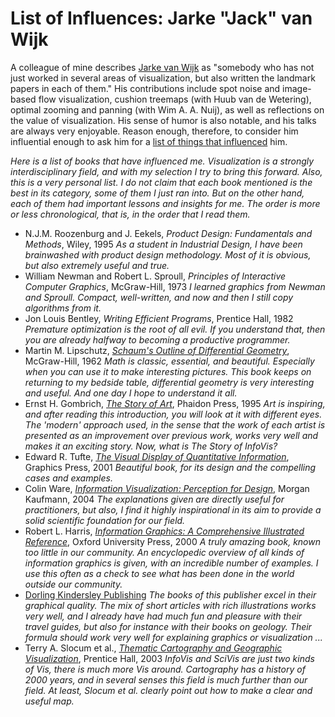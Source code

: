 # List of Influences: Jarke "Jack" van Wijk

A colleague of mine describes <a href="http://www.win.tue.nl/~vanwijk/">Jarke van Wijk</a> as "somebody who has not just worked in several areas of visualization, but also written the landmark papers in each of them." His contributions include spot noise and image-based flow visualization, cushion treemaps (with Huub van de Wetering), optimal zooming and panning (with Wim A. A. Nuij), as well as reflections on the value of visualization. His sense of humor is also notable, and his talks are always very enjoyable. Reason enough, therefore, to consider him influential enough to ask him for a <a href="/blog/2007/series-introduction">list of things that influenced</a> him.

<em>Here is a list of books that have influenced me. Visualization is a strongly interdisciplinary field, and with my selection I try to bring this forward. Also, this is a very personal list. I do not claim that each book mentioned is the best in its category, some of them I just ran into. But on the other hand, each of them had important lessons and insights for me. The order is more or less chronological, that is, in the order that I read them.</em>

- N.J.M. Roozenburg and J. Eekels, <em>Product Design: Fundamentals and Methods</em>, Wiley, 1995 <em>As a student in Industrial Design, I have been brainwashed with product design methodology. Most of it is obvious, but also extremely useful and true.</em>
- William Newman and Robert L. Sproull, <em>Principles of Interactive Computer Graphics</em>, McGraw-Hill, 1973 <em>I learned graphics from Newman and Sproull. Compact, well-written, and now and then I still copy algorithms from it.</em>
- Jon Louis Bentley, <em>Writing Efficient Programs</em>, Prentice Hall, 1982 <em>Premature optimization is the root of all evil. If you understand that, then you are already halfway to becoming a productive programmer.</em>
- Martin M. Lipschutz, <em><a href="http://www.amazon.com/Schaums-Outline-Differential-Geometry/dp/0070379858/">Schaum's Outline of Differential Geometry</a></em>, McGraw-Hill, 1962 <em>Math is classic, essential, and beautiful. Especially when you can use it to make interesting pictures. This book keeps on returning to my bedside table, differential geometry is very interesting and useful. And one day I hope to understand it all.</em>
- Ernst H. Gombrich, <em><a href="http://www.amazon.com/Story-Art-E-H-Gombrich/dp/0714832472/">The Story of Art</a></em>, Phaidon Press, 1995 <em>Art is inspiring, and after reading this introduction, you will look at it with different eyes. The 'modern' approach used, in the sense that the work of each artist is presented as an improvement over previous work, works very well and makes it an exciting story. Now, what is The Story of InfoVis?</em>
- Edward R. Tufte, <a href="http://www.amazon.com/Visual-Display-Quantitative-Information/dp/0961392142/"><em>The Visual Display of Quantitative Information</em></a>, Graphics Press, 2001 <em>Beautiful book, for its design and the compelling cases and examples.</em>
- Colin Ware, <a href="http://www.amazon.com/Information-Visualization-Second-Interactive-Technologies/dp/1558608192/"><em>Information Visualization: Perception for Design</em></a>, Morgan Kaufmann, 2004 <em>The explanations given are directly useful for practitioners, but also, I find it highly inspirational in its aim to provide a solid scientific foundation for our field.</em>
- Robert L. Harris, <a href="http://www.amazon.com/Information-Graphics-Comprehensive-Illustrated-Reference/dp/0195135326/"><em>Information Graphics: A Comprehensive Illustrated Reference</em></a>, Oxford University Press, 2000 <em>A truly amazing book, known too little in our community. An encyclopedic overview of all kinds of information graphics is given, with an incredible number of examples. I use this often as a check to see what has been done in the world outside our community.</em>
- <a href="http://www.dk.com/">Dorling Kindersley Publishing</a> <em>The books of this publisher excel in their graphical quality. The mix of short articles with rich illustrations works very well, and I already have had much fun and pleasure with their travel guides, but also for instance with their books on geology. Their formula should work very well for explaining graphics or visualization ...</em>
- Terry A. Slocum et al., <a href="http://www.amazon.com/Thematic-Cartography-Geographic-Visualization-Second/dp/0130351237/"><em>Thematic Cartography and Geographic Visualization</em></a>, Prentice Hall, 2003 <em>InfoVis and SciVis are just two kinds of Vis, there is much more Vis around. Cartography has a history of 2000 years, and in several senses this field is much further than our field. At least, Slocum et al. clearly point out how to make a clear and useful map. </em>
